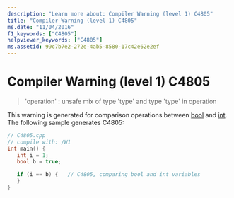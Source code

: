 ```yaml
---
description: "Learn more about: Compiler Warning (level 1) C4805"
title: "Compiler Warning (level 1) C4805"
ms.date: "11/04/2016"
f1_keywords: ["C4805"]
helpviewer_keywords: ["C4805"]
ms.assetid: 99c7b7e2-272e-4ab5-8580-17c42e62e2ef
---
```

# Compiler Warning (level 1) C4805

> 'operation' : unsafe mix of type 'type' and type 'type' in operation

This warning is generated for comparison operations between [bool](../../cpp/bool-cpp.md) and [int](../../c-language/integer-types.md). The following sample generates C4805:

```cpp
// C4805.cpp
// compile with: /W1
int main() {
   int i = 1;
   bool b = true;

   if (i == b) {   // C4805, comparing bool and int variables
   }
}
```
